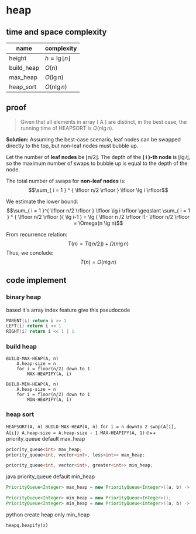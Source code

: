 # heap

## time and space complexity

| name       | complexity                  |
| ---------- | --------------------------- |
| height     | $h = \lg \lfloor n \rfloor$ |
| build_heap | $O(n)$                      |
| max_heap   | $O( \lg n)$                 |
| heap_sort  | $O(n \lg n)$                |

## proof

> Given that all elements in array \( A \) are distinct, in the best case, the running time of HEAPSORT is $\Omega(n \lg n)$.

**Solution:**
Assuming the best-case scenario, leaf nodes can be swapped directly to the top, but non-leaf nodes must bubble up.

Let the number of **leaf nodes** be $\lfloor n/2 \rfloor$.
The depth of the **\( i \)-th node** is $\lfloor \lg i \rfloor$, so the maximum number of swaps to bubble up is equal to the depth of the node.

The total number of swaps for **non-leaf nodes** is:
$$\sum_{ i = 1 } ^ { \lfloor n/2 \rfloor } \lfloor \lg i \rfloor$$

We estimate the lower bound:
$$\sum_{ i = 1 }^{ \lfloor n/2 \rfloor } \lfloor \lg i \rfloor \geqslant \sum_{ i = 1 } ^ { \lfloor n/2 \rfloor }( \lg i-1 ) = \lg ( \lfloor n /2 \rfloor !)- \lfloor n/2 \rfloor = \Omega(n \lg n)$$

From recurrence relation:
$$T(n) = T( \lfloor n / 2 \rfloor ) + \Omega(n \lg n)$$
Thus, we conclude:
$$T(n) = \Omega(n \lg n)$$

## code implement

### binary heap

based it's array index feature give this pseudocode

```cpp
PARENT(i) return i >> 1
LEFT(i) return i << 1
RIGHT(i) return i << 1 | 1
```

### build heap
```
BUILD-MAX-HEAP(A, n)
    A.heap-size = n
    for i = floor(n/2) down to 1
        MAX-HEAPIFY(A, i)
```
```
BUILD-MIN-HEAP(A, n)
    A.heap-size = n
    for i = floor(n/2) down to 1
        MIN-HEAPIFY(A, i)
```
### heap sort
`
HEAPSORT(A, n)
    BUILD-MAX-HEAP(A, n)
    for i = n downto 2
        swap(A[1], A[i])
        A.heap-size = A.heap-size - 1
        MAX-HEAPIFY(A, 1)
`
c++ priority_queue default max_heap

```cpp
priority_queue<int> max_heap;
priority_queue<int, vector<int>, less<int>> max_heap;

priority_queue<int, vector<int>, greater<int>> min_heap;
```

java priority_queue default min_heap

```java
PriorityQueue<Integer> max_heap = new PriorityQueue<Integer>((a, b) -> (b - a));

PriorityQueue<Integer> min_heap = new PriorityQueue<Integer>();
PriorityQueue<Integer> min_heap = new PriorityQueue<Integer>((a, b) -> (a - b))
```

python create heap only min_heap

```python
heapq.heapify(x)
```
